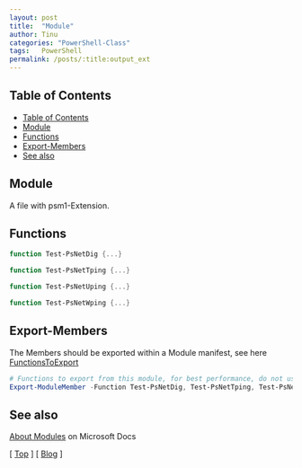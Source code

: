 ```yaml
---
layout: post
title:  "Module"
author: Tinu
categories: "PowerShell-Class"
tags:   PowerShell
permalink: /posts/:title:output_ext
---
```


## Table of Contents

- [Table of Contents](#table-of-contents)
- [Module](#module)
- [Functions](#functions)
- [Export-Members](#export-members)
- [See also](#see-also)

## Module

A file with psm1-Extension.

## Functions

````powershell
function Test-PsNetDig {...}

function Test-PsNetTping {...}

function Test-PsNetUping {...}

function Test-PsNetWping {...}
````

## Export-Members

The Members should be exported within a Module manifest, see here [FunctionsToExport](/posts/manifest.html#additional-settings)

````powershell
# Functions to export from this module, for best performance, do not use wildcards and do not delete the entry, use an empty array if there are no functions to export.
Export-ModuleMember -Function Test-PsNetDig, Test-PsNetTping, Test-PsNetUping, Test-PsNetWping
````

## See also

[About Modules](https://docs.microsoft.com/en-us/powershell/module/microsoft.powershell.core/about/about_modules?view=powershell-6) on Microsoft Docs

[ [Top](#table-of-contents) ] [ [Blog](../categories.html) ]
